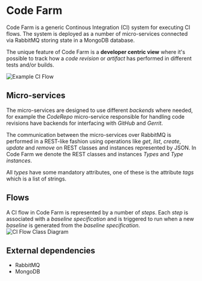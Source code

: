 # Code Farm

Code Farm is a generic Continous Integration (CI) system for executing CI flows.
The system is deployed as a number of micro-services connected via RabbitMQ
storing state in a MongoDB database.

The unique feature of Code Farm is a **developer centric view** where it's possible to
track how a *code revision* or *artifact* has performed in different tests and/or builds.

![Example CI Flow](https://g.gravizo.com/source/svg/g_ci_flow_ex1?https%3A%2F%2Fraw.githubusercontent.com%2FCombitech%2Fcodefarm%2Freadme_1%2FREADME.md)
<!---
g_ci_flow_ex1
digraph G {
  rankdir="LR";
  node [ shape="rect" ];
  Revision -> "Commit Gate"
  "Commit Gate" -> Test
  "Commit Gate" -> Build
}
g_ci_flow_ex1
--->


## Micro-services
The micro-services are designed to use different *backends* where needed, for example
the *CodeRepo* micro-service responsible for handling code revisions have
backends for interfacing with *GitHub* and *Gerrit*.

The communication between the micro-services over RabbitMQ is performed in a REST-like
fashion using operations like *get*, *list*, *create*, *update* and *remove* on
REST classes and instances represented by JSON.
In Code Farm we denote the REST classes and instances *Types* and *Type instances*.

All *types* have some mandatory attributes, one of these is the attribute *tags* which is a list of strings.

## Flows
A CI flow in Code Farm is represented by a number of *steps*. Each *step* is associated with a *baseline specification*
and is triggered to run when a new *baseline* is generated from the *baseline specification*.
![CI Flow Class Diagram](https://g.gravizo.com/source/svg/cd_flow?https%3A%2F%2Fraw.githubusercontent.com%2FCombitech%2Fcodefarm%2Freadme_1%2FREADME.md)
<!---
cd_flow
@startuml
hide empty methods
hide empty fields
hide circle
class Step <<Type>>
class Flow <<Type>>
class Baseline <<Type>>
class Specification <<Type>>
class Collector {
  name : String
  collectType : String
  criteria : String
  limit : Number
  latest : Boolean
}

Step -.> Specification
Step -.> Flow
Baseline . Specification

Specification *-- Collector : collectors
@enduml
cd_flow
--->

## External dependencies
* RabbitMQ
* MongoDB
